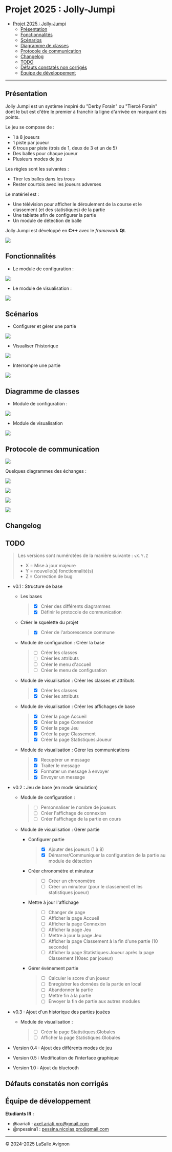 # Projet 2025 : Jolly-Jumpi

- [Projet 2025 : Jolly-Jumpi](#projet-2025--jolly-jumpi)
  - [Présentation](#présentation)
  - [Fonctionnalités](#fonctionnalités)
  - [Scénarios](#scénarios)
  - [Diagramme de classes](#diagramme-de-classes)
  - [Protocole de communication](#protocole-de-communication)
  - [Changelog](#changelog)
  - [TODO](#todo)
  - [Défauts constatés non corrigés](#défauts-constatés-non-corrigés)
  - [Équipe de développement](#équipe-de-développement)

---

## Présentation

Jolly Jumpi est un système inspiré du "Derby Forain" ou "Tiercé Forain" dont le but est d'être le premier à franchir la ligne d'arrivée en marquant des points.

Le jeu se compose de :

- 1 à 8 joueurs
- 1 piste par joueur
- 6 trous par piste (trois de 1, deux de 3 et un de 5)
- Des balles pour chaque joueur
- Plusieurs modes de jeu

Les règles sont les suivantes :

- Tirer les balles dans les trous
- Rester courtois avec les joueurs adverses

Le matériel est :

- Une télévision pour afficher le déroulement de la course et le classement (et des statistiques) de la partie
- Une tablette afin de configurer la partie
- Un module de détection de balle

Jolly Jumpi est développé en **C++** avec le _framework_ **Qt**.

![](./images/Readme/compositionSysteme.webp)

## Fonctionnalités

- Le module de configuration :

![](./images/Readme/DiagrammeCasUtilisation-moduleConfiguration.webp)

- Le module de visualisation :

![](./images/Readme/DiagrammeCasUtilisation-moduleVisualisation.webp)

## Scénarios

- Configurer et gérer une partie

![](./images/Readme/DiagrammeDeSequence-GestionPartie.webp)

- Visualiser l'historique

![](./images/Readme/DiagrammeDeSequence-Statistiques.webp)

- Interrompre une partie

![](./images/Readme/DiagrammeDeSequence-InterromprePartie.webp)

## Diagramme de classes

- Module de configuration :

![](./images/Readme/DiagrammeDeClasse-moduleConfiguration.webp)

- Module de visualisation

![](./images/Readme/DiagrammeDeClasse-moduleVisualisation.webp)

## Protocole de communication

![](./images/Readme/ProtocolCommunication.webp)

Quelques diagrammes des échanges :

![](./images/Readme/DiagrammeDesEchanges-Configuration.webp)

![](./images/Readme/DiagrammeDesEchanges-GestionPartie.webp)

![](./images/Readme/DiagrammeDesEchanges-AfficherStat.webp)

![](./images/Readme/DiagrammeDesEchanges-InterromprePartie.webp)

## Changelog

## TODO

> Les versions sont numérotées de la manière suivante : `vX.Y.Z`
>
> - X = Mise à jour majeure
> - Y = nouvelle(s) fonctionnalité(s)
> - Z = Correction de bug

- v0.1 : Structure de base

  - Les bases

    > - [X] Créer des différents diagrammes
    > - [X] Définir le protocole de communication

  - Créer le squelette du projet

    > - [X] Créer de l'arborescence commune

  - Module de configuration : Créer la base

    > - [ ] Créer les classes
    > - [ ] Créer les attributs
    > - [ ] Créer le menu d'accueil
    > - [ ] Créer le menu de configuration

  - Module de visualisation : Créer les classes et attributs

    > - [X] Créer les classes
    > - [X] Créer les attributs

  - Module de visualisation : Créer les affichages de base

    > - [X] Créer la page Accueil
    > - [X] Créer la page Connexion
    > - [X] Créer la page Jeu
    > - [X] Créer la page Classement
    > - [X] Créer la page Statistiques:Joueur
  
  - Module de visualisation : Gérer les communications

    > - [X] Recupérer un message
    > - [X] Traiter le message
    > - [X] Formater un message à envoyer
    > - [X] Envoyer un message

- v0.2 : Jeu de base (en mode simulation)
  
  - Module de configuration :
  
    > - [ ] Personnaliser le nombre de joueurs
    > - [ ] Créer l'affichage de connexion
    > - [ ] Créer l'affichage de la partie en cours

  - Module de visualisation : Gérer partie

    - Configurer partie

      > - [X] Ajouter des joueurs (1 à 8)
      > - [X] Démarrer/Communiquer la configuration de la partie au module de détection

    - Créer chronomètre et minuteur

      > - [ ] Créer un chronomètre
      > - [ ] Créer un minuteur (pour le classement et les statistiques joueur)
    
    - Mettre à jour l'affichage

      > - [ ] Changer de page
      > - [ ] Afficher la page Accueil
      > - [ ] Afficher la page Connexion
      > - [ ] Afficher la page Jeu
      > - [ ] Mettre à jour la page Jeu
      > - [ ] Afficher la page Classement à la fin d'une partie (10 seconde)
      > - [ ] Afficher la page Statistiques:Joueur après la page Classement (10sec par joueur)
    
    - Gérer événement partie
     
      > - [ ] Calculer le score d'un joueur
      > - [ ] Enregistrer les données de la partie en local
      > - [ ] Abandonner la partie
      > - [ ] Mettre fin à la partie
      > - [ ] Envoyer la fin de partie aux autres modules

- v0.3 : Ajout d'un historique des parties jouées

  - Module de visualisation : 

    > - [ ] Créer la page Statistiques:Globales
    > - [ ] Afficher la page Statistiques:Globales

- Version 0.4 : Ajout des différents modes de jeu

- Version 0.5 : Modification de l'interface graphique

- Version 1.0 : Ajout du bluetooth

## Défauts constatés non corrigés

## Équipe de développement

**Etudiants IR :**

- @aariati : axel.ariati.pro@gmail.com
- @npessina1 : pessina.nicolas.pro@gmail.com

---
&copy; 2024-2025 LaSalle Avignon
